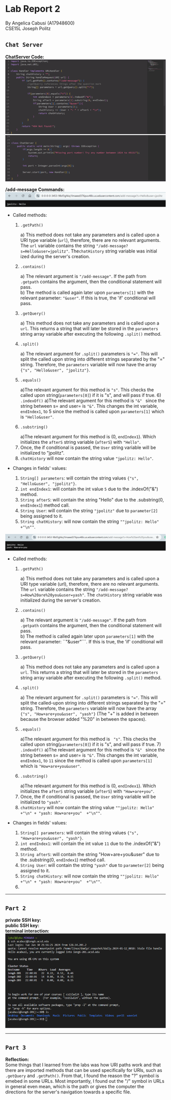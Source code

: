 # Lab Report 2
By Angelica Cabusi (A17948600)\
CSE15L Joseph Politz


## `Chat Server`
__ChatServer Code:__\
![Image](L2_code1.png)
![Image](L2_code2.png)

__/add-message Commands:__ \
![Image](L2_1.png)
- Called methods:
    1) ```
       .getPath()
       ```
        a) This method does not take any parameters and is called upon a URI type variable (```url```), therefore, there are no relevant arguments. The ```url``` variable contains the string ```"/add-message?s=Hello&user=jpolitz"```. The```chatHistory``` string variable was initial ized during the server's creation.
    2) ```
       .contains()
       ```
       a) The relevant argument is ```"/add-message"```. If the path from ```.getpath``` contains the argument, then the conditional statement will pass.\
       b) The method is called again later upon ```parameters[1]``` with the relevant parameter: ```"&user"```. If this is true, the 'if' conditional will pass.
    4) ```
       .getQuery()
       ```
       a) This method does not take any parameters and is called upon a ```url```. This returns a string that will later be stored in the ```parameters``` string array variable after executing the following ```.split()``` method.
    5) ```
       .split()
       ```
       a) The relevant argument for ```.split()``` parameters is ``"="``. This will split the called upon string into different strings separated by the "=" string. Therefore, the ```parameters``` variable will now have the array ```{"s", "Hello&user", "jpolitz"}```.
    6) ```
       .equals()
       ```
       a)The relevant argument for this method is ``"s"``. This checks the called upon string(```parameters[0]```) if it is "s", and will pass if true. 
     6)```
       .indexOf()```
       a)The relevant argument for this method is ```"&" ``` since the string between s= and user= is ``"&"``. This changes the int variable, ```endIndex1```, to 5 since the method is called upon ```parameters[1]``` which is ```"Hello&user"```.
    7) ```
       .substring()
       ```
       a)The relevant argument for this method is (0, ```endIndex1```). Which initializes the ```afterS``` string variable (```afterS```) with ```"Hello"```.
    8) Once, the if conditional is passed, the ```User``` string variable will be initialized to "jpolitz".
    9) ```chatHistory``` will now contain the string value ```"jpolitz: Hello"```.
       
- Changes in fields' values:
    1) ```String[] parameters```: will contain the string values ```{"s", "Hello&user", "jpolitz"}```.
    3) ```int endIndex1```: will contain the int value ```5``` due to the .indexOf("&") method.
    4) ```String afterS```: will contain the string "Hello" due to the .substring(0, ```endIndex1```) method call.
    5) ```String User```: will contain the string ```"jpolitz"``` due to ```parameter[2]``` being assigned to it.
    6) ```String chatHistory```: will now contain the string ```""jpolitz: Hello"  +"\n""```.

  
![Image](L2_2.png)
- Called methods:
    1) ```
       .getPath()
       ```
        a) This method does not take any parameters and is called upon a URI type variable (url), therefore, there are no relevant arguments. The ```url``` variable contains the string ```"/add-message?s=How%20are%20you&user=yash"```. The ```chatHistory``` string variable was initialized during the server's creation.
    2) ```
       .contains()
       ```
       a) The relevant argument is ```"/add-message"```. If the path from ```.getpath``` contains the argument, then the conditional statement will pass.\
       b) The method is called again later upon ```parameters[1]``` with the relevant parameter: ``"&user"```. If this is true, the 'if' conditional will pass.
    3) ```
       .getQuery()
       ```
       a) This method does not take any parameters and is called upon a ```url```. This returns a string that will later be stored in the ```parameters``` string array variable after executing the following ```.split()``` method.
    5) ```
       .split()
       ```
       a) The relevant argument for ```.split()``` parameters is ```"="```. This will split the called-upon string into different strings separated by the "=" string. Therefore, the ```parameters``` variable will now have the array ```{"s", "How+are+you&user", "yash"}``` (The "+" is added in between because the browser added "%20" in between the spaces).
    6) ```
       .equals()
       ```
       a)The relevant argument for this method is ``` "s"```. This checks the called upon string(```parameters[0]```) if it is "s", and will pass if true. 
     7)```
       .indexOf()```
       a)The relevant argument for this method is ```"&" ``` since the string between s= and user= is ```"&"```. This changes the int variable, ```endIndex1```, to ```11``` since the method is called upon ```parameters[1]``` which is ```"How+are+you&user"```.
    8) ```
       .substring()
       ```
       a)The relevant argument for this method is (0, ```endIndex1```). Which initializes the ```afterS``` string variable (```afterS```) with ```"How+are+you"```.
    9) Once, the if conditional is passed, the ```User``` string variable will be initialized to ```"yash"```.
    10) ```chatHistory``` will now contain the string value ```""jpolitz: Hello" +"\n" + "yash: How+are+you"  +"\n""```.
       
- Changes in fields' values:
    1) ```String[] parameters```: will contain the string values ```{"s", "How+are+you&user", "yash"}```.
    3) ```int endIndex1```: will contain the int value ```11``` due to the .indexOf("&") method.
    4) ```String afterS```: will contain the string "How+are+you&user" due to the .substring(0, ```endIndex1```) method call.
    5) ```String User```: will contain the string ```"yash"``` due to ```parameter[2]``` being assigned to it.
    6) ```String chatHistory```: will now contain the string ```""jpolitz: Hello" +"\n" + "yash: How+are+you"  +"\n""```.
    7) 

***
## `Part 2`
__private SSH key:__\
__public SSH key:__\
__terminal interaction:__\
![Image](L2_5.png)

***
## `Part 3`
__Reflection:__\
    Some things that I learned from the labs was how URl paths work and that there are imported methods that can be used specifically for URls, such as ```.getQuery``` and ```.getPath()```. From that, I found the reason the "?" symbol is emebed  in some URLs. Most importantly, I found out the "/" symbol in URLs in general even mean, which is the path or gives the computer the directions for the server's navigation towards a specific file.
